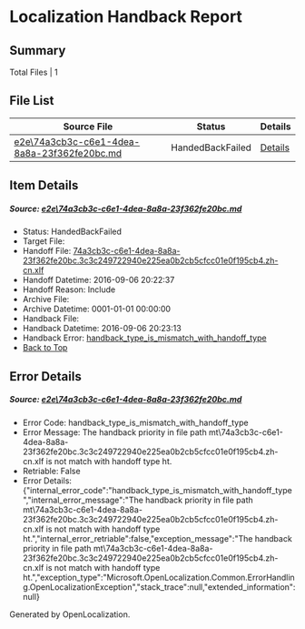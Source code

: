 # <a name='report-top'></a> Localization Handback Report

## Summary
 Total Files | 1

## File List
 Source File | Status | Details 
 ----------- | ------ | ------- 
 [e2e\74a3cb3c-c6e1-4dea-8a8a-23f362fe20bc.md](https://github.com/OpenLocalizationTestOrg/ol-test0/blob/6dc4894aaa31393f9111a67306d66b36f897c918/e2e/74a3cb3c-c6e1-4dea-8a8a-23f362fe20bc.md) | HandedBackFailed | [Details](#69b30fd3765b89b5a3e4b7e204d290f81c4087f11)

## Item Details
##### <a name='69b30fd3765b89b5a3e4b7e204d290f81c4087f11'></a> Source: [e2e\74a3cb3c-c6e1-4dea-8a8a-23f362fe20bc.md](https://github.com/OpenLocalizationTestOrg/ol-test0/blob/6dc4894aaa31393f9111a67306d66b36f897c918/e2e/74a3cb3c-c6e1-4dea-8a8a-23f362fe20bc.md)
* Status: HandedBackFailed
* Target File: 
* Handoff File: [74a3cb3c-c6e1-4dea-8a8a-23f362fe20bc.3c3c249722940e225ea0b2cb5cfcc01e0f195cb4.zh-cn.xlf](https://github.com/OpenLocalizationTestOrg/ol-test0-handoff/blob/895ea6728b087f49e005e6d93b170cf69cf4040f/ol-handoff/OpenLocalizationTestOrg/ol-test0-zhcn/ci/ht/74a3cb3c-c6e1-4dea-8a8a-23f362fe20bc.3c3c249722940e225ea0b2cb5cfcc01e0f195cb4.zh-cn.xlf)
* Handoff Datetime: 2016-09-06 20:22:37
* Handoff Reason: Include
* Archive File: 
* Archive Datetime: 0001-01-01 00:00:00
* Handback File: 
* Handback Datetime: 2016-09-06 20:23:13
* Handback Error: [handback_type_is_mismatch_with_handoff_type](#69b30fd3765b89b5a3e4b7e204d290f81c4087f11handback_type_is_mismatch_with_handoff_type)
* [Back to Top](#report-top)


## Error Details
##### <a name='69b30fd3765b89b5a3e4b7e204d290f81c4087f11handback_type_is_mismatch_with_handoff_type'></a> Source: [e2e\74a3cb3c-c6e1-4dea-8a8a-23f362fe20bc.md](#69b30fd3765b89b5a3e4b7e204d290f81c4087f11)
* Error Code: handback_type_is_mismatch_with_handoff_type
* Error Message: The handback priority in file path mt\74a3cb3c-c6e1-4dea-8a8a-23f362fe20bc.3c3c249722940e225ea0b2cb5cfcc01e0f195cb4.zh-cn.xlf is not match with handoff type ht.
* Retriable: False
* Error Details: {"internal_error_code":"handback_type_is_mismatch_with_handoff_type","internal_error_message":"The handback priority in file path mt\\74a3cb3c-c6e1-4dea-8a8a-23f362fe20bc.3c3c249722940e225ea0b2cb5cfcc01e0f195cb4.zh-cn.xlf is not match with handoff type ht.","internal_error_retriable":false,"exception_message":"The handback priority in file path mt\\74a3cb3c-c6e1-4dea-8a8a-23f362fe20bc.3c3c249722940e225ea0b2cb5cfcc01e0f195cb4.zh-cn.xlf is not match with handoff type ht.","exception_type":"Microsoft.OpenLocalization.Common.ErrorHandling.OpenLocalizationException","stack_trace":null,"extended_information":null}


Generated by OpenLocalization.

